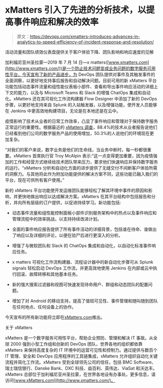 # xMatters 引入了先进的分析技术，以提高事件响应和解决的效率

> 原文：<https://devops.com/xmatters-introduces-advances-in-analytics-to-speed-efficiency-of-incident-response-and-resolution/>

活动流量和团队绩效仪表盘提供关于客户体验下降、团队影响和响应速度的见解

加利福尼亚州圣拉蒙—2019 年 7 月 14 日—x matters([www.xmatters.com](http://www.xmatters.com/))是一个防止技术问题变成业务问题的数字服务可用性平台，今天宣布了新的产品进步，为 DevOps 团队提供对事件及其触发事件的全面洞察，以更好地支持事后报告和自动解决问题。目前可用的新 xMatters 平台功能包括动态事件流量和组性能仪表板小部件、查看和导出事件响应活动的详细上下文的能力，以及与 Microsoft Teams 和 Slack 的增强 ChatOps 集成和自动化。xMatters 还在其可视化工作流构建器 Flow Designer 中添加了新的 DevOps 步骤，以更好地支持来自 Splunk 的入站触发器，以及增强功能，使开发人员能够在 Jenkins 中更高效地构建项目，无论是在本地还是在云中。

疫情影响了技术从业者的日常工作效率，凸显了事件响应和管理对于保持数字服务正常运行的重要性。根据最近的 [xMatters 调查](https://www.xmatters.com/press-release/survey-more-than-half-of-consumers-have-experienced-increased-digital-service-problems-during-work-from-home-period-despite-it-confidence-in-current-tools-and-processes/)，88.4%的技术从业者报告说他们已经看到他们公司的数字服务产品的使用增加，50.3%的人说他们的环境现在更加复杂。

“对我们的客户来说，数字业务是他们的生命线，当业务中断时，每一秒都很重要。xMatters 首席执行官 Troy McAlpin 表示:“这一点变得更加重要，因为疫情强加的工作和经营方式继续给技术团队带来压力，要求他们快速响应并保持数字服务的运行。“xMatters 分析和自动化方面的进步提供了无缝交付不间断客户体验所需的洞察力。与其他将此作为附加功能提供的解决方案不同，这些功能已融入我们的平台，现在可供所有客户使用。”

新的 xMatters 平台功能使开发运维团队能够轻松了解其环境中事件的原因和影响，并更快地做出响应以达成解决方案。xMatters 在其平台结构中包括报告和分析，并向所有层级的订户提供，以促进持续学习。新功能包括:

*   动态事件流量和组性能控制面板小部件识别服务架构中的热点以及事件响应和管理流程中的效率挑战，以支持持续改进计划。

*   全面的事件响应报告提供了所有事件活动的详细背景，包括谁在待命、谁做出了响应以及详细的评论，以便在验尸后进行更深入的分析。

*   增强了与微软团队和 Slack 的 ChatOps 集成和自动化，以自动化标准事件响应任务。

*   x matters 可视化工作流构建器、流程设计器中的新自动化步骤可从 Splunk signals 轻松启动 DevOps 工作流，并更高效地使用 Jenkins 在内部或云中执行回滚、故障转移和其他基本任务。

*   新的强大搜索过滤器和视图可快速发现待命用户、群组和动态团队的配置问题。

*   增加了对 Android 的移动支持，提高了值班可见性、事件管理和随叫随到团队在任何地点、任何设备上的协作。

今天宣布的所有新功能将立即在[xMatters.com](https://www.xmatters.com/)推出。

关于 xMatters

xMatters 是一个数字服务可用性平台，帮助企业预防、管理和解决 IT 事故。从全球 2000 强到小型工作组和创新的 DevOps 团队，世界各地的组织都依靠 xMatters 来保持高度复杂的 IT 环境中的运营可见性和控制力。通过提供与数百个 IT 管理、安全和 DevOps 应用程序的工具链集成，xMatters 允许组织自动化关键流程并简化工作流。xMatters 受到全球领先公司的信任，包括 BMC Software、瑞士瑞信银行、Danske Bank、DXC 科技、益百利、英伟达、ViaSat 和沃达丰。xMatters 总部位于加利福尼亚州圣拉蒙，在世界各地设有办事处。更多信息，请访问[www.xMatters.com](http://www.xmatters.com/)。